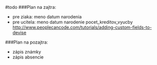 #todo 
###Plan na zajtra:

* pre ziaka: meno datum narodenia
* pre ucitela: meno datum narodenie pocet_kreditov_vyucby
http://www.peoplecancode.com/tutorials/adding-custom-fields-to-devise

###Plan na pozajtra:
* zápis známky
* zápis absencie
